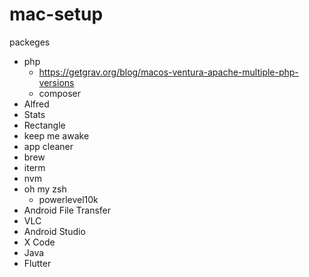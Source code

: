 # mac-setup

packeges
  - php
    - https://getgrav.org/blog/macos-ventura-apache-multiple-php-versions
    - composer
  - Alfred
  - Stats
  - Rectangle
  - keep me awake
  - app cleaner
  - brew 
  - iterm
  - nvm
  - oh my zsh
    - powerlevel10k
  - Android File Transfer
  - VLC
  - Android Studio
  - X Code
  - Java
  - Flutter
  
